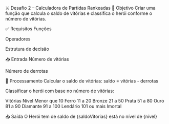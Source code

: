 ⚔️ Desafio 2 – Calculadora de Partidas Rankeadas
🎯 Objetivo
Criar uma função que calcula o saldo de vitórias e classifica o herói conforme o número de vitórias.

✅ Requisitos
Funções

Operadores

Estrutura de decisão

📥 Entrada
Número de vitórias

Número de derrotas

🧮 Processamento
Calcular o saldo de vitórias: saldo = vitórias - derrotas

Classificar o herói com base no número de vitórias:

Vitórias	Nível
Menor que 10	Ferro
11 a 20	Bronze
21 a 50	Prata
51 a 80	Ouro
81 a 90	Diamante
91 a 100	Lendário
101 ou mais	Imortal

📤 Saída
O Herói tem de saldo de {saldoVitorias} está no nível de {nível}
